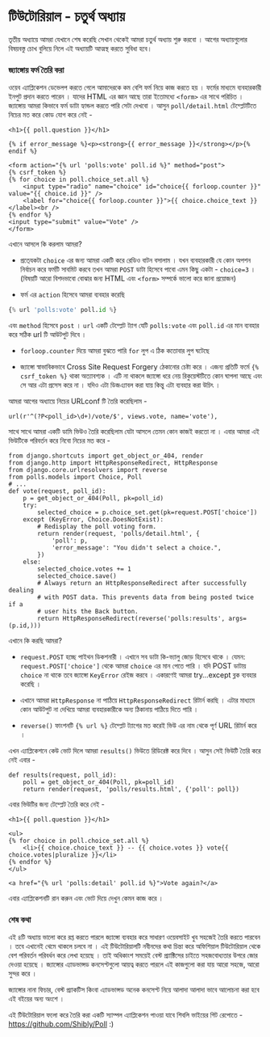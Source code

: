 # টিউটোরিয়াল - চতুর্থ অধ্যায় 

তৃতীয় অধ্যায়ে আমরা যেখানে শেষ করেছি সেখান থেকেই আমরা চতুর্থ অধ্যায় শুরু করবো । আগের অধ্যায়গুলোর বিষয়বস্তু চোখ বুলিয়ে নিলে এই অধ্যায়টি আত্মস্থ করতে সুবিধা হবে। 

### জ্যাঙ্গোয় ফর্ম তৈরি করা 

ওয়েব এ্যাপ্লিকেশন ডেভেলপ করতে গেলে আমাদেরকে কম বেশি ফর্ম নিয়ে কাজ করতে হয় । ফর্মের মাধ্যমে ব্যবহারকারী ইনপুট প্রদান করতে পারেন । যাদের HTML এর জ্ঞান আছে তারা ইতোমধ্যে `<form>` এর সাথে পরিচিত । জ্যাঙ্গোয় আমরা কিভাবে ফর্ম ডাটা হ্যান্ডল করতে পারি সেটা দেখবো । আসুন `poll/detail.html` টেম্প্লেটটিতে নিচের মত করে কোড যোগ করে নেই - 

	<h1>{{ poll.question }}</h1>

	{% if error_message %}<p><strong>{{ error_message }}</strong></p>{% endif %}

	<form action="{% url 'polls:vote' poll.id %}" method="post">
	{% csrf_token %}
	{% for choice in poll.choice_set.all %}
    	<input type="radio" name="choice" id="choice{{ forloop.counter }}" value="{{ choice.id }}" />
    	<label for="choice{{ forloop.counter }}">{{ choice.choice_text }}</label><br />
	{% endfor %}
	<input type="submit" value="Vote" />
	</form>
	
এখানে আসলে কি করলাম আমরা? 

* প্রতে্যকটা `choice` এর জন্য আমরা একটি করে রেডিও বাটন বসালাম । যখন ব্যবহারকারী যে কোন অপশন নির্বাচন করে ফর্মটি সাবমিট করবে তখন আমরা `POST` ডাটা হিসেবে পাবো এমন কিছু একটা - `choice=3` । (বিষয়টি আরো বিশদভাবো বোঝার জন্য HTML এবং `<form>` সম্পর্কে ভালো করে জানা প্রয়োজন)

* ফর্ম এর `action` হিসেবে আমরা ব্যবহার করেছি 
```python
{% url 'polls:vote' poll.id %} 
``` 
এবং `method` হিসেবে `post` । ``` url ``` একটি টেম্প্লেট ট্যাগ যেটি `polls:vote` এবং `poll.id` এর মান ব্যবহার করে সঠিক url টি আউটপুট দিবে । 

* `forloop.counter` দিয়ে আমরা বুঝতে পারি `for` লুপ এ ঠিক কতোবার লুপ ঘটেছে 

* জ্যাঙ্গো স্বাভাবিকভাবে Cross Site Request Forgery ঠেকানোর চেষ্টা করে । এজন্য প্রতিটি ফর্মে `{% csrf_token %}` থাকা অত্যাবশ্যক । এটি না থাকলে জ্যাঙ্গো ধরে নেয় রিকুয়েস্টটিতে কোন ঘাপলা আছে এবং সে আর এটা প্রসেস করে না । যদিও এটা ডিজএ্যাবল করা যায় কিন্তু এটা ব্যবহার করা উচিৎ । 

আমরা আগের অধ্যায়ে নিচের URLconf টি তৈরি করেছিলাম - 

	url(r'^(?P<poll_id>\d+)/vote/$', views.vote, name='vote'), 

সাথে সাথে আমরা একটি ডামি ভিউও তৈরি করেছিলাম যেটা আসলে তেমন কোন কাজই করতো না । এবার আমরা এই ভিউটিকে পরিবর্তন করে নিবো নিচের মত করে - 

	from django.shortcuts import get_object_or_404, render
	from django.http import HttpResponseRedirect, HttpResponse
	from django.core.urlresolvers import reverse
	from polls.models import Choice, Poll
	# ...
	def vote(request, poll_id):
    	p = get_object_or_404(Poll, pk=poll_id)
    	try:
        	selected_choice = p.choice_set.get(pk=request.POST['choice'])
    	except (KeyError, Choice.DoesNotExist):
        	# Redisplay the poll voting form.
        	return render(request, 'polls/detail.html', {
            	'poll': p,
            	'error_message': "You didn't select a choice.",
        	})
    	else:
        	selected_choice.votes += 1
        	selected_choice.save()
        	# Always return an HttpResponseRedirect after successfully dealing
        	# with POST data. This prevents data from being posted twice if a
        	# user hits the Back button.
        	return HttpResponseRedirect(reverse('polls:results', args=(p.id,)))
        	

এখানে কি করছি আমরা? 

* `request.POST` হচ্ছে পাইথন ডিকশনারী । এখানে সব ডাটা কি-ভ্যালু জোড় হিসেবে থাকে । যেমন: `request.POST['choice']` থেকে আমরা `choice` এর মান পেতে পারি । যদি POST ডাটায় `choice` না থাকে তবে জ্যাঙ্গো `KeyError` রেইজ করবে । একারণেই আমরা try…except ব্লক ব্যবহার করেছি । 


* এখানে আমরা `HttpResponse` না পাঠিয়ে `HttpResponseRedirect` রিটার্ন করছি । এটার মাধ্যমে কোন আউটপুট না দেখিয়ে আমরা ব্যবহারকারীকে অন্য ঠিকানায় পাঠিয়ে দিতে পারি । 

* `reverse()` ফাংশনটি `{% url %}` টেম্প্লেট ট্যাগের মত করেই  ভিউ এর নাম থেকে পূর্ণ URL রিটার্ন করে ।

এখন এ্যাপ্লিকেশনে কেউ ভোট দিলে আমরা `results()` ভিউতে রিডিরেক্ট করে দিবে । আসুন সেই ভিউটি তৈরি করে নেই এবার - 

	def results(request, poll_id):
    	poll = get_object_or_404(Poll, pk=poll_id)
    	return render(request, 'polls/results.html', {'poll': poll})
    	
এবার ভিউটির জন্য টেম্প্লেট তৈরি করে নেই - 

	<h1>{{ poll.question }}</h1>

	<ul>
	{% for choice in poll.choice_set.all %}
    	<li>{{ choice.choice_text }} -- {{ choice.votes }} vote{{ choice.votes|pluralize }}</li>
	{% endfor %}
	</ul>

	<a href="{% url 'polls:detail' poll.id %}">Vote again?</a>
	

এবার এ্যাপ্লিকেশনটি রান করুন এবং ভোট দিয়ে দেখুন কেমন কাজ করে । 


### শেষ কথা

এই ৪টি অধ্যায় ভালো করে রপ্ত করতে পারলে জ্যাঙ্গো ব্যবহার করে সাধারণ ওয়েবসাইট খুব সহজেই তৈরি করতে পারবেন । তবে এখানেই থেমে থাকলে চলবে না । এই টিউটোরিয়ালটি নবীনদের কথা চিন্তা করে অফিশিয়াল টিউটোরিয়াল থেকে বেশ পরিবর্তন পরিবর্ধন করে লেখা হয়েছে । তাই অধিকাংশ সময়েই বেস্ট প্র্যাক্টিসের চাইতে সহজবোধ্যতার উপরে জোর দেওয়া হয়েছে । জ্যাঙ্গোর এ্যাডভান্সড কনসেপ্টগুলো আয়ত্ব করতে পারলে এই কাজগুলো করা যায় আরো সহজে, আরো সুন্দর করে । 

জ্যাঙ্গোর নানা ফিচার, বেস্ট প্র্যাকটিস কিংবা এ্যাডভান্সড অনেক কনসেপ্ট নিয়ে আলাদা আলাদা ভাবে আলোচনা করা হবে এই বইয়ের অন্য অংশে । 

এই টিউটোরিয়াল ফলো করে তৈরি করা একটি স্যাম্পল এ্যাপ্লিকেশন পাওয়া যাবে শিবলি ভাইয়ের গিট রেপোতে - <a href="https://github.com/Shibly/Poll">https://github.com/Shibly/Poll</a> :)  
